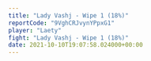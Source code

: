 ```yaml
---
title: "Lady Vashj - Wipe 1 (18%)"
reportCode: "9VghCRJvynYPpxG1"
player: "Laety"
fight: "Lady Vashj - Wipe 1 (18%)"
date: 2021-10-10T19:07:58.024000+00:00
---
```

